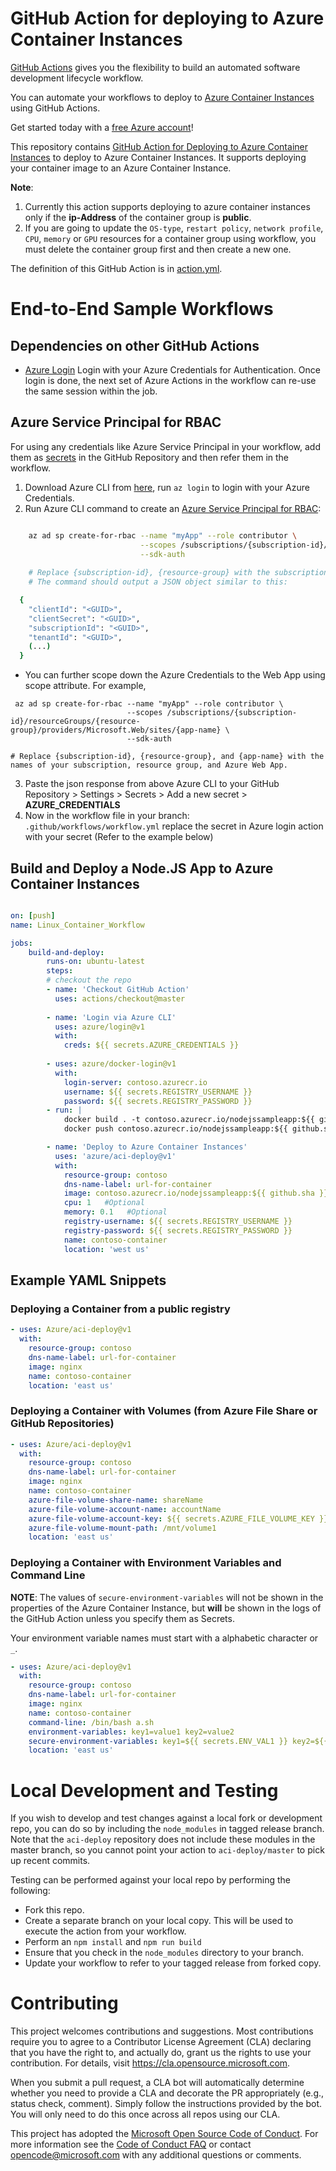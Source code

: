 # GitHub Action for deploying to Azure Container Instances

[GitHub Actions](https://help.github.com/en/articles/about-github-actions) gives you the flexibility to build an automated software development lifecycle workflow. 

You can automate your workflows to deploy to [Azure Container Instances](https://azure.microsoft.com/en-us/services/container-instances/) using GitHub Actions.

Get started today with a [free Azure account](https://azure.com/free/open-source)!

This repository contains [GitHub Action for Deploying to Azure Container Instances](/action.yml) to deploy to Azure Container Instances. It supports deploying your container image to an Azure Container Instance. 

__Note__: 
1. Currently this action supports deploying to azure container instances only if the __ip-Address__ of the container group is __public__. 
2. If you are going to update the `OS-type`, `restart policy`, `network profile`, `CPU`, `memory` or `GPU` resources for a container group using workflow, you must delete the container group first and then create a new one.

The definition of this GitHub Action is in [action.yml](/action.yml).

# End-to-End Sample Workflows

## Dependencies on other GitHub Actions
* [Azure Login](https://github.com/Azure/login) Login with your Azure Credentials for Authentication. Once login is done, the next set of Azure Actions in the workflow can re-use the same session within the job.

## Azure Service Principal for RBAC
For using any credentials like Azure Service Principal in your workflow, add them as [secrets](https://help.github.com/en/articles/virtual-enivronments-for-github-actions#creating-and-using-secrets-encrypted-variables) in the GitHub Repository and then refer them in the workflow.
1. Download Azure CLI from [here](https://docs.microsoft.com/en-us/cli/azure/install-azure-cli?view=azure-cli-latest), run `az login` to login with your Azure Credentials.
2. Run Azure CLI command to create an [Azure Service Principal for RBAC](https://docs.microsoft.com/en-us/azure/role-based-access-control/overview):
```bash

    az ad sp create-for-rbac --name "myApp" --role contributor \
                             --scopes /subscriptions/{subscription-id}/resourceGroups/{resource-group} \
                             --sdk-auth
    
    # Replace {subscription-id}, {resource-group} with the subscription, resource group details of the WebApp
    # The command should output a JSON object similar to this:

  {
    "clientId": "<GUID>",
    "clientSecret": "<GUID>",
    "subscriptionId": "<GUID>",
    "tenantId": "<GUID>",
    (...)
  }
```
  * You can further scope down the Azure Credentials to the Web App using scope attribute. For example, 
  ```
   az ad sp create-for-rbac --name "myApp" --role contributor \
                            --scopes /subscriptions/{subscription-id}/resourceGroups/{resource-group}/providers/Microsoft.Web/sites/{app-name} \
                            --sdk-auth

  # Replace {subscription-id}, {resource-group}, and {app-name} with the names of your subscription, resource group, and Azure Web App.
  ```
3. Paste the json response from above Azure CLI to your GitHub Repository > Settings > Secrets > Add a new secret > **AZURE_CREDENTIALS**
4. Now in the workflow file in your branch: `.github/workflows/workflow.yml` replace the secret in Azure login action with your secret (Refer to the example below)

## Build and Deploy a Node.JS App to Azure Container Instances

```yaml

on: [push]
name: Linux_Container_Workflow

jobs:
    build-and-deploy:
        runs-on: ubuntu-latest
        steps:
        # checkout the repo
        - name: 'Checkout GitHub Action'
          uses: actions/checkout@master
          
        - name: 'Login via Azure CLI'
          uses: azure/login@v1
          with:
            creds: ${{ secrets.AZURE_CREDENTIALS }}
        
        - uses: azure/docker-login@v1
          with:
            login-server: contoso.azurecr.io
            username: ${{ secrets.REGISTRY_USERNAME }}
            password: ${{ secrets.REGISTRY_PASSWORD }}
        - run: |
            docker build . -t contoso.azurecr.io/nodejssampleapp:${{ github.sha }}
            docker push contoso.azurecr.io/nodejssampleapp:${{ github.sha }}

        - name: 'Deploy to Azure Container Instances'
          uses: 'azure/aci-deploy@v1'
          with:
            resource-group: contoso
            dns-name-label: url-for-container
            image: contoso.azurecr.io/nodejssampleapp:${{ github.sha }}
            cpu: 1   #Optional
            memory: 0.1   #Optional
            registry-username: ${{ secrets.REGISTRY_USERNAME }}
            registry-password: ${{ secrets.REGISTRY_PASSWORD }}
            name: contoso-container
            location: 'west us'
```

## Example YAML Snippets

### Deploying a Container from a public registry

```yaml
- uses: Azure/aci-deploy@v1
  with:
    resource-group: contoso
    dns-name-label: url-for-container
    image: nginx
    name: contoso-container
    location: 'east us'
```

### Deploying a Container with Volumes (from Azure File Share or GitHub Repositories)
```yaml
- uses: Azure/aci-deploy@v1
  with:
    resource-group: contoso
    dns-name-label: url-for-container
    image: nginx
    name: contoso-container
    azure-file-volume-share-name: shareName
    azure-file-volume-account-name: accountName
    azure-file-volume-account-key: ${{ secrets.AZURE_FILE_VOLUME_KEY }}
    azure-file-volume-mount-path: /mnt/volume1
    location: 'east us'
```

### Deploying a Container with Environment Variables and Command Line

**NOTE**: The values of ```secure-environment-variables``` will not be shown in the properties of the Azure Container Instance, but **will** be shown in the logs of the GitHub Action unless you specify them as Secrets.

Your environment variable names must start with a alphabetic character or `_`.

```yaml
- uses: Azure/aci-deploy@v1
  with:
    resource-group: contoso
    dns-name-label: url-for-container
    image: nginx
    name: contoso-container
    command-line: /bin/bash a.sh
    environment-variables: key1=value1 key2=value2
    secure-environment-variables: key1=${{ secrets.ENV_VAL1 }} key2=${{ secrets.ENV_VAL2 }}
    location: 'east us'
```

# Local Development and Testing

If you wish to develop and test changes against a local fork or development repo, you can do so by including the `node_modules` in tagged release branch. Note that the `aci-deploy` repository does not include these modules in the master branch, so you cannot point your action to `aci-deploy/master` to pick up recent commits. 

Testing can be performed against your local repo by performing the following:

* Fork this repo.
* Create a separate branch on your local copy. This will be used to execute the action from your workflow.
* Perform an `npm install` and `npm run build`
* Ensure that you check in the `node_modules` directory to your branch.
* Update your workflow to refer to your tagged release from forked copy.

# Contributing

This project welcomes contributions and suggestions.  Most contributions require you to agree to a
Contributor License Agreement (CLA) declaring that you have the right to, and actually do, grant us
the rights to use your contribution. For details, visit https://cla.opensource.microsoft.com.

When you submit a pull request, a CLA bot will automatically determine whether you need to provide
a CLA and decorate the PR appropriately (e.g., status check, comment). Simply follow the instructions
provided by the bot. You will only need to do this once across all repos using our CLA.

This project has adopted the [Microsoft Open Source Code of Conduct](https://opensource.microsoft.com/codeofconduct/).
For more information see the [Code of Conduct FAQ](https://opensource.microsoft.com/codeofconduct/faq/) or
contact [opencode@microsoft.com](mailto:opencode@microsoft.com) with any additional questions or comments.
